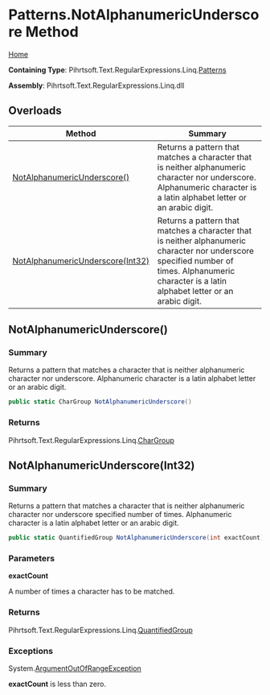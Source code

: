 # Patterns\.NotAlphanumericUnderscore Method

[Home](../../../../../../README.md)

**Containing Type**: Pihrtsoft\.Text\.RegularExpressions\.Linq\.[Patterns](../README.md)

**Assembly**: Pihrtsoft\.Text\.RegularExpressions\.Linq\.dll

## Overloads

| Method | Summary |
| ------ | ------- |
| [NotAlphanumericUnderscore()](#Pihrtsoft_Text_RegularExpressions_Linq_Patterns_NotAlphanumericUnderscore) | Returns a pattern that matches a character that is neither alphanumeric character nor underscore\. Alphanumeric character is a latin alphabet letter or an arabic digit\. |
| [NotAlphanumericUnderscore(Int32)](#Pihrtsoft_Text_RegularExpressions_Linq_Patterns_NotAlphanumericUnderscore_System_Int32_) | Returns a pattern that matches a character that is neither alphanumeric character nor underscore specified number of times\. Alphanumeric character is a latin alphabet letter or an arabic digit\. |

## NotAlphanumericUnderscore\(\) <a name="Pihrtsoft_Text_RegularExpressions_Linq_Patterns_NotAlphanumericUnderscore"></a>

### Summary

Returns a pattern that matches a character that is neither alphanumeric character nor underscore\. Alphanumeric character is a latin alphabet letter or an arabic digit\.

```csharp
public static CharGroup NotAlphanumericUnderscore()
```

### Returns

Pihrtsoft\.Text\.RegularExpressions\.Linq\.[CharGroup](../../CharGroup/README.md)

## NotAlphanumericUnderscore\(Int32\) <a name="Pihrtsoft_Text_RegularExpressions_Linq_Patterns_NotAlphanumericUnderscore_System_Int32_"></a>

### Summary

Returns a pattern that matches a character that is neither alphanumeric character nor underscore specified number of times\. Alphanumeric character is a latin alphabet letter or an arabic digit\.

```csharp
public static QuantifiedGroup NotAlphanumericUnderscore(int exactCount)
```

### Parameters

**exactCount**

A number of times a character has to be matched\.

### Returns

Pihrtsoft\.Text\.RegularExpressions\.Linq\.[QuantifiedGroup](../../QuantifiedGroup/README.md)

### Exceptions

System\.[ArgumentOutOfRangeException](https://docs.microsoft.com/en-us/dotnet/api/system.argumentoutofrangeexception)

**exactCount** is less than zero\.

